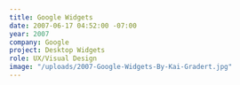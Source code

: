 ```yaml
---
title: Google Widgets
date: 2007-06-17 04:52:00 -07:00
year: 2007
company: Google
project: Desktop Widgets
role: UX/Visual Design
image: "/uploads/2007-Google-Widgets-By-Kai-Gradert.jpg"
---
```


